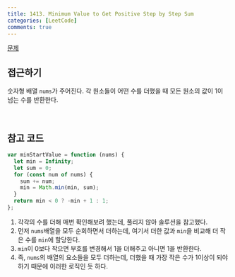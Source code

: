 ```yaml
---
title: 1413. Minimum Value to Get Positive Step by Step Sum
categories: [LeetCode]
comments: true
---
```


[문제](https://leetcode.com/problems/minimum-value-to-get-positive-step-by-step-sum/)

## 접근하기

숫자형 배열 `nums`가 주어진다. 각 원소들이 어떤 수를 더했을 때 모든 원소의 값이 1이 넘는 수를 반환한다.

<br>

## 참고 코드

```js
var minStartValue = function (nums) {
  let min = Infinity;
  let sum = 0;
  for (const num of nums) {
    sum += num;
    min = Math.min(min, sum);
  }
  return min < 0 ? -min + 1 : 1;
};
```

1. 각각의 수를 더해 매번 확인해보려 했는데, 풀리지 않아 솔루션을 참고했다.
2. 먼저 `nums`배열을 모두 순회하면서 더하는데, 여기서 더한 값과 `min`을 비교해 더 작은 수를 `min`에 할당한다.
3. `min`이 0보다 작으면 부호를 변경해서 1을 더해주고 아니면 1을 반환한다.
4. 즉, `nums`의 배열의 요소들을 모두 더하는데, 더했을 때 가장 작은 수가 1이상이 되야 하기 때문에 이러한 로직인 듯 하다.
